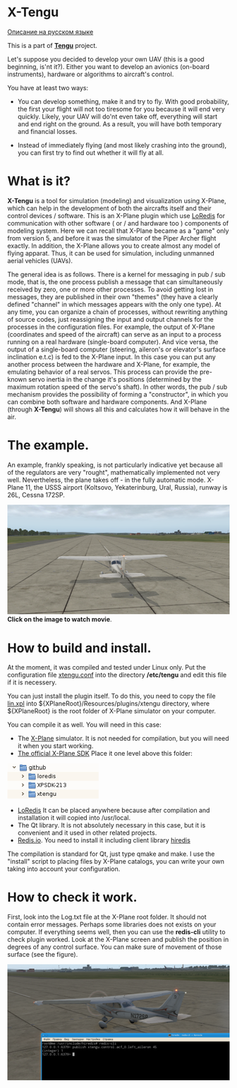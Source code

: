 # X-Tengu

[Описание на русском языке](README.ru.md)

This is a part of [**Tengu**](https://github.com/unclesal/tenguai) project.

Let's suppose you decided to develop your own UAV (this is a good beginning, is'nt it?). Either you want to develop an avionics 
(on-board instruments), hardware or algorithms to aircraft's control.

You have at least two ways:

- You can develop something, make it and try to fly. With good probability, the first your flight will not too tiresome for you 
because it will end very quickly. Likely, your UAV will do'nt even take off, everything will start and end right on the ground. 
As a result, you will have both temporary and financial losses.

- Instead of immediately flying (and most likely crashing into the ground), you can first try to find out whether it will fly at all.

# What is it?

**X-Tengu** is a tool for simulation (modeling) and visualization using X-Plane, which can help in the development of both the 
aircrafts itself and their control devices / software. This is an X-Plane plugin which use [LoRedis](http://github.com/unclesal/loredis)
for communication with other software ( or / and hardware too ) components of modeling system. Here we can recall that X-Plane became as a 
"game" only from version 5, and before it was the simulator of the Piper Archer flight exactly. In addition, the X-Plane allows you to 
create almost any model of flying apparat. Thus, it can be used for simulation, including unmanned aerial vehicles (UAVs). 

The general idea is as follows. There is a kernel for messaging in pub / sub mode, that is, the one process publish a message that can 
simultaneously received by zero, one or more other processes. To avoid getting lost in messages, they are published in their own 
"themes" (they have a clearly defined "channel" in which messages appears with the only one type). At any time, you can organize a 
chain of processes, without rewriting anything of source codes, just reassigning the input and output channels for the processes in the 
configuration files. For example, the output of X-Plane (coordinates and speed of the aircraft) can serve as an input to a process 
running on a real hardware (single-board computer). And vice versa, the output of a single-board computer (steering, aileron's or 
elevator's surface inclination e.t.c) is fed to the X-Plane input. In this case you can put any another process between the hardware 
and X-Plane, for example, the emulating behavior of a real servos. This process can provide the pre-known servo inertia in the change 
it's positions (determined by the maximum  rotation speed of the servo's shaft). In other words, the pub / sub mechanism provides the 
possibility of forming a "constructor", in which you can combine both software and hardware components. And X-Plane (through **X-Tengu**) 
will shows all this and calculates how it will behave in the air.

# The example.

An example, frankly speaking, is not particularly indicative yet because all of the regulators are very "rought", mathematically implemented 
not very well. Nevertheless, the plane takes off - in the fully automatic mode. X-Plane 11, the USSS airport (Koltsovo, Yekaterinburg, Ural, Russia), 
runway is 26L, Cessna 172SP. 

[![The automatically take-off](images/TO26L.png)](https://youtu.be/yMfmJwLy19o)
**Click on the image to watch movie**.

# How to build and install.

At the moment, it was compiled and tested under Linux only. Put the configuration file [xtengu.conf](xtengu.conf) into the 
directory **/etc/tengu** and edit this file if it is necessery.

You can just install the plugin itself. To do this, you need to copy the file [lin.xpl](binary/lin.xpl) into 
${XPlaneRoot}/Resources/plugins/xtengu directory, where ${XPlaneRoot} is the root folder of X-Plane simulator on your 
computer.

You can compile it as well. You will need in this case:
- The [X-Plane](http://www.x-plane.com/) simulator. It is not needed for compilation, but you will need it when you start working.
- [The official X-Plane SDK](http://www.xsquawkbox.net/xpsdk/mediawiki/Main_Page) Place it one level above this folder:

![Folders for compiling](images/folders.png)

- [LoRedis](http://github.com/unclesal/loredis) It can be placed anywhere because after compilation and installation it will
copied into /usr/local.
- The Qt library. It is not absolutely necessary in this case, but it is convenient and it used in other related
projects.
- [Redis.io](https://redis.io/). You need to install it including client library [hiredis](https://github.com/redis/hiredis)

The compilation is standard for Qt, just type qmake and make. I use the "install" script to placing files by X-Plane 
catalogs, you can write your own taking into account your configuration.

# How to check it work.

First, look into the Log.txt file at the X-Plane root folder. It should not contain error messages. Perhaps some libraries does 
not exists on your computer. If everything seems well, then you can use the **redis-cli** utility to check plugin worked. 
Look at the X-Plane screen and publish the position in degrees of any control surface. You can make sure of movement of 
those surface (see the figure).

![The example of checking](images/left_aileron.png)

